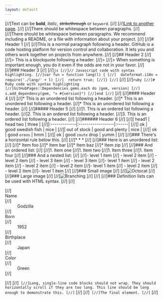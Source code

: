 ```yaml
---
layout: default
---
```


[//]Text can be **bold**, _italic_, ~~strikethrough~~ or `keyword`.
[//] 
[//][Link to another page](./another-page.html).
[//] 
[//]There should be whitespace between paragraphs.
[//] 
[//]There should be whitespace between paragraphs. We recommend including a README, or a file with information about your project.
[//] 
[//]# Header 1
[//] 
[//]This is a normal paragraph following a header. GitHub is a code hosting platform for version control and collaboration. It lets you and others work together on projects from anywhere.
[//] 
[//]## Header 2
[//] 
[//]> This is a blockquote following a header.
[//]>
[//]> When something is important enough, you do it even if the odds are not in your favor.
[//] 
[//]### Header 3
[//] 
[//]```js
[//]// Javascript code with syntax highlighting.
[//]var fun = function lang(l) {
[//]  dateformat.i18n = require('./lang/' + l)
[//]  return true;
[//]}
[//]```
[//] 
[//]```ruby
[//]# Ruby code with syntax highlighting
[//]GitHubPages::Dependencies.gems.each do |gem, version|
[//]  s.add_dependency(gem, "= #{version}")
[//]end
[//]```
[//] 
[//]#### Header 4
[//] 
[//]*   This is an unordered list following a header.
[//]*   This is an unordered list following a header.
[//]*   This is an unordered list following a header.
[//] 
[//]##### Header 5
[//] 
[//]1.  This is an ordered list following a header.
[//]2.  This is an ordered list following a header.
[//]3.  This is an ordered list following a header.
[//] 
[//]###### Header 6
[//] 
[//]| head1        | head two          | three |
[//]|:-------------|:------------------|:------|
[//]| ok           | good swedish fish | nice  |
[//]| out of stock | good and plenty   | nice  |
[//]| ok           | good `oreos`      | hmm   |
[//]| ok           | good `zoute` drop | yumm  |
[//] 
[//]### There's a horizontal rule below this.
[//] 
[//]* * *
[//] 
[//]### Here is an unordered list:
[//] 
[//]*   Item foo
[//]*   Item bar
[//]*   Item baz
[//]*   Item zip
[//] 
[//]### And an ordered list:
[//] 
[//]1.  Item one
[//]1.  Item two
[//]1.  Item three
[//]1.  Item four
[//] 
[//]### And a nested list:
[//] 
[//]- level 1 item
[//]  - level 2 item
[//]  - level 2 item
[//]    - level 3 item
[//]    - level 3 item
[//]- level 1 item
[//]  - level 2 item
[//]  - level 2 item
[//]  - level 2 item
[//]- level 1 item
[//]  - level 2 item
[//]  - level 2 item
[//]- level 1 item
[//] 
[//]### Small image
[//] 
[//]![Octocat](https://github.githubassets.com/images/icons/emoji/octocat.png)
[//] 
[//]### Large image
[//] 
[//]![Branching](https://guides.github.com/activities/hello-world/branching.png)
[//] 
[//] 
[//]### Definition lists can be used with HTML syntax.
[//] 
[//]<dl>
[//]<dt>Name</dt>
[//]<dd>Godzilla</dd>
[//]<dt>Born</dt>
[//]<dd>1952</dd>
[//]<dt>Birthplace</dt>
[//]<dd>Japan</dd>
[//]<dt>Color</dt>
[//]<dd>Green</dd>
[//]</dl>
[//] 
[//]```
[//]Long, single-line code blocks should not wrap. They should horizontally scroll if they are too long. This line should be long enough to demonstrate this.
[//]```
[//] 
[//]```
[//]The final element.
[//]```
[//] 